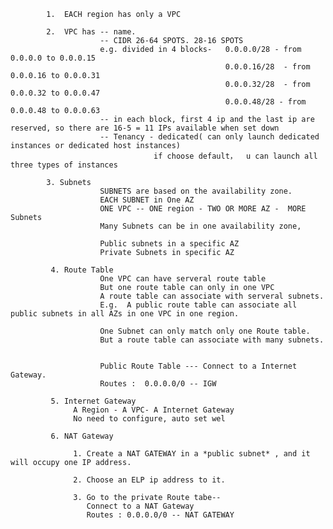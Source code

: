             1.  EACH region has only a VPC      
            
            2.  VPC has -- name.
                        -- CIDR 26-64 SPOTS. 28-16 SPOTS
                        e.g. divided in 4 blocks-   0.0.0.0/28 - from 0.0.0.0 to 0.0.0.15
                                                    0.0.0.16/28  - from 0.0.0.16 to 0.0.0.31
                                                    0.0.0.32/28  - from 0.0.0.32 to 0.0.0.47
                                                    0.0.0.48/28 - from 0.0.0.48 to 0.0.0.63
                        -- in each block, first 4 ip and the last ip are reserved, so there are 16-5 = 11 IPs available when set down
                        -- Tenancy - dedicated( can only launch dedicated instances or dedicated host instances)
                                    if choose default，  u can launch all three types of instances
                                    
            3. Subnets
                        SUBNETS are based on the availability zone. 
                        EACH SUBNET in One AZ
                        ONE VPC -- ONE region - TWO OR MORE AZ -  MORE Subnets
                        Many Subnets can be in one availability zone,
                        
                        Public subnets in a specific AZ   
                        Private Subnets in specific AZ 
                        
             4. Route Table
                        One VPC can have serveral route table
                        But one route table can only in one VPC
                        A route table can associate with serveral subnets. 
                        E.g.  A public route table can associate all public subnets in all AZs in one VPC in one region.
                        
                        One Subnet can only match only one Route table.
                        But a route table can associate with many subnets.
                        
                        
                        Public Route Table --- Connect to a Internet Gateway.
                        Routes :  0.0.0.0/0 -- IGW
                        
             5. Internet Gateway
                  A Region - A VPC- A Internet Gateway
                  No need to configure, auto set wel
                  
             6. NAT Gateway
                        
                  1. Create a NAT GATEWAY in a *public subnet* , and it will occupy one IP address.
                  
                  2. Choose an ELP ip address to it.
                  
                  3. Go to the private Route tabe--
                     Connect to a NAT Gateway
                     Routes : 0.0.0.0/0 -- NAT GATEWAY
                        
                        
                        
                        
